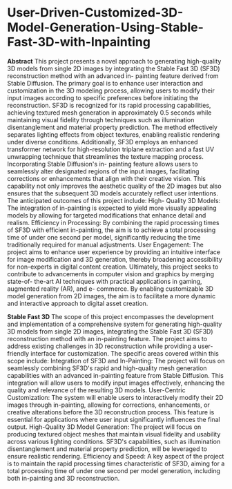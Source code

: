 # User-Driven-Customized-3D-Model-Generation-Using-Stable-Fast-3D-with-Inpainting

**Abstract**
This project presents a novel approach to generating high-quality 3D models from single 2D images by integrating the Stable Fast 3D (SF3D) reconstruction method with an advanced in- painting feature derived from Stable Diffusion. The primary goal is to enhance user interaction and customization in the 3D modeling process, allowing users to modify their input images according to specific preferences before initiating the reconstruction. SF3D is recognized for its rapid processing capabilities, achieving textured mesh generation in approximately 0.5 seconds while maintaining visual fidelity through techniques such as illumination disentanglement and material property prediction. The method effectively separates lighting effects from object textures, enabling realistic rendering under diverse conditions. Additionally, SF3D employs an enhanced transformer network for high-resolution triplane extraction and a fast UV unwrapping technique that streamlines the texture mapping process. Incorporating Stable Diffusion's in- painting feature allows users to seamlessly alter designated regions of the input images, facilitating corrections or enhancements that align with their creative vision. This capability not only improves the aesthetic quality of the 2D images but also ensures that the subsequent 3D models accurately reflect user intentions. The anticipated outcomes of this project include: High- Quality 3D Models: The integration of in-painting is expected to yield more visually appealing models by allowing for targeted modifications that enhance detail and realism. Efficiency in Processing: By combining the rapid processing times of SF3D with efficient in-painting, the aim is to achieve a total processing time of under one second per model, significantly reducing the time traditionally required for manual adjustments. User Engagement: The project aims to enhance user experience by providing an intuitive interface for image modification and 3D generation, thereby broadening accessibility for non-experts in digital content creation. Ultimately, this project seeks to contribute to advancements in computer vision and graphics by merging state-of- the-art AI techniques with practical applications in gaming, augmented reality (AR), and e- commerce. By enabling customizable 3D model generation from 2D images, the aim is to facilitate a more dynamic and interactive approach to digital asset creation.

**Stable Fast 3D**
The scope of this project encompasses the development and implementation of a comprehensive system for generating high-quality 3D models from single 2D images, integrating the Stable Fast 3D (SF3D) reconstruction method with an in-painting feature. The project aims to address existing challenges in 3D reconstruction while providing a user-friendly interface for customization. The specific areas covered within this scope include:
Integration of SF3D and In-Painting: The project will focus on seamlessly combining SF3D's rapid and high-quality mesh generation capabilities with an advanced in-painting feature from Stable Diffusion. This integration will allow users to modify input images effectively, enhancing the quality and relevance of the resulting 3D models.
User-Centric Customization: The system will enable users to interactively modify their 2D images through in-painting, allowing for corrections, enhancements, or creative alterations before the 3D reconstruction process. This feature is essential for applications where user input significantly influences the final output.
High-Quality 3D Model Generation: The project will focus on producing textured object meshes that maintain visual fidelity and usability across various lighting conditions. SF3D's capabilities, such as illumination disentanglement and material property prediction, will be leveraged to ensure realistic rendering.
Efficiency and Speed: A key aspect of the project is to maintain the rapid processing times characteristic of SF3D, aiming for a total processing time of under one second per model generation, including both in-painting and 3D reconstruction.
